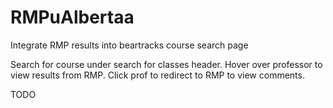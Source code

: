 # RMPuAlbertaa
Integrate RMP results into beartracks course search page

Search for course under search for classes header. Hover over professor to view results from RMP. Click prof to redirect to RMP to view comments. 

TODO
